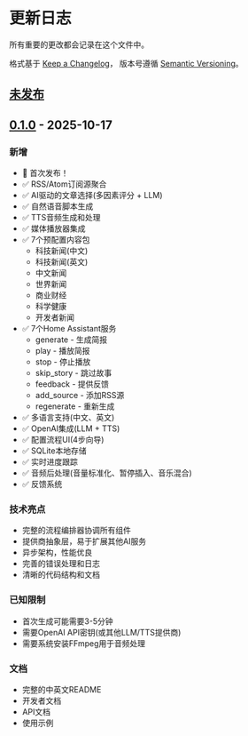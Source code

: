 # 更新日志

所有重要的更改都会记录在这个文件中。

格式基于 [Keep a Changelog](https://keepachangelog.com/zh-CN/1.0.0/)，
版本号遵循 [Semantic Versioning](https://semver.org/lang/zh-CN/)。

## [未发布]

## [0.1.0] - 2025-10-17

### 新增
- 🎉 首次发布！
- ✅ RSS/Atom订阅源聚合
- ✅ AI驱动的文章选择(多因素评分 + LLM)
- ✅ 自然语音脚本生成
- ✅ TTS音频生成和处理
- ✅ 媒体播放器集成
- ✅ 7个预配置内容包
  - 科技新闻(中文)
  - 科技新闻(英文)
  - 中文新闻
  - 世界新闻
  - 商业财经
  - 科学健康
  - 开发者新闻
- ✅ 7个Home Assistant服务
  - generate - 生成简报
  - play - 播放简报
  - stop - 停止播放
  - skip_story - 跳过故事
  - feedback - 提供反馈
  - add_source - 添加RSS源
  - regenerate - 重新生成
- ✅ 多语言支持(中文、英文)
- ✅ OpenAI集成(LLM + TTS)
- ✅ 配置流程UI(4步向导)
- ✅ SQLite本地存储
- ✅ 实时进度跟踪
- ✅ 音频后处理(音量标准化、暂停插入、音乐混合)
- ✅ 反馈系统

### 技术亮点
- 完整的流程编排器协调所有组件
- 提供商抽象层，易于扩展其他AI服务
- 异步架构，性能优良
- 完善的错误处理和日志
- 清晰的代码结构和文档

### 已知限制
- 首次生成可能需要3-5分钟
- 需要OpenAI API密钥(或其他LLM/TTS提供商)
- 需要系统安装FFmpeg用于音频处理

### 文档
- 完整的中英文README
- 开发者文档
- API文档
- 使用示例

[未发布]: https://github.com/yourusername/ha-daily-brief/compare/v0.1.0...HEAD
[0.1.0]: https://github.com/yourusername/ha-daily-brief/releases/tag/v0.1.0
